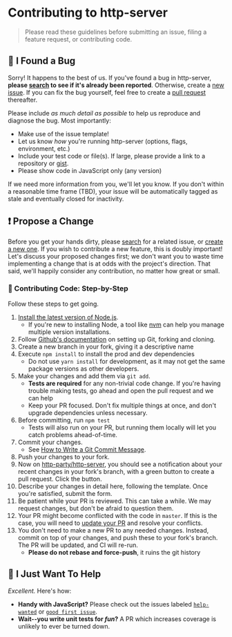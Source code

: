 # Contributing to http-server

> Please read these guidelines before submitting an issue, filing a feature request, or contributing code.

## :bug: I Found a Bug

Sorry! It happens to the best of us. If you've found a bug in http-server, **please [search](https://github.com/http-party/http-server/issues/) to see if it's already been reported**. Otherwise, create a [new issue](https://github.com/http-party/http-server/issues/new). If you can fix the bug yourself, feel free to create a [pull request](#propose-a-change) thereafter.

Please include _as much detail as possible_ to help us reproduce and diagnose the bug. Most importantly:

- Make use of the issue template!
- Let us know _how_ you're running http-server (options, flags, environment, etc.)
- Include your test code or file(s). If large, please provide a link to a repository or [gist](https://gist.github.com).
- Please show code in JavaScript only (any version)

If we need more information from you, we'll let you know. If you don't within a reasonable time frame (TBD), your issue will be automatically tagged as stale and eventually closed for inactivity.

## :exclamation: Propose a Change

Before you get your hands dirty, please [search](https://github.com/http-party/http-server/issues/) for a related issue, or [create a new one](https://github.com/http-party/http-server/issues/new). If you wish to contribute a new feature, this is doubly important! Let's discuss your proposed changes first; we don't want you to waste time implementing a change that is at odds with the project's direction. That said, we'll happily consider any contribution, no matter how great or small.

### :shoe: Contributing Code: Step-by-Step

Follow these steps to get going.

1. [Install the latest version of Node.js](https://nodejs.org/en/download).
    - If you're new to installing Node, a tool like [nvm](https://github.com/creationix/nvm#install-script) can help you manage multiple version installations.
1. Follow [Github's documentation](https://help.github.com/articles/fork-a-repo/) on setting up Git, forking and cloning.
1. Create a new branch in your fork, giving it a descriptive name
1. Execute `npm install` to install the prod and dev dependencies
   - Do not use `yarn install` for development, as it may not get the same package versions as other developers.
1. Make your changes and add them via `git add`.
   - **Tests are required** for any non-trivial code change. If you're having trouble making tests, go ahead and open the pull request and we can help
   - Keep your PR focused. Don't fix multiple things at once, and don't upgrade dependencies unless necessary.
1. Before committing, run `npm test`
   - Tests will also run on your PR, but running them locally will let you catch problems ahead-of-time.
1. Commit your changes.
   - See [How to Write a Git Commit Message](https://chris.beams.io/posts/git-commit/).
1. Push your changes to your fork.
1. Now on [http-party/http-server](https://github.com/http-party/http-server), you should see a notification about your recent changes in your fork's branch, with a green button to create a pull request. Click the button.
1. Describe your changes in detail here, following the template. Once you're satisfied, submit the form.
1. Be patient while your PR is reviewed. This can take a while. We may request changes, but don't be afraid to question them.
1. Your PR might become conflicted with the code in `master`. If this is the case, you will need to [update your PR](#up-to-date) and resolve your conflicts.
1. You don't need to make a new PR to any needed changes. Instead, commit on top of your changes, and push these to your fork's branch. The PR will be updated, and CI will re-run.
   - **Please do not rebase and force-push**, it ruins the git history

## :angel: I Just Want To Help

_Excellent._ Here's how:

- **Handy with JavaScript?** Please check out the issues labeled [`help-wanted`](https://github.com/http-party/http-server/issues?q=is%3Aopen+is%3Aissue+label%3A%22help-wanted%22) or [`good first issue`](https://github.com/http-party/http-server/issues?q=is%3Aissue+is%3Aopen+sort%3Aupdated-desc+label%3Agood+first+issue). 
- **Wait--you write unit tests for _fun_?** A PR which increases coverage is unlikely to ever be turned down.
